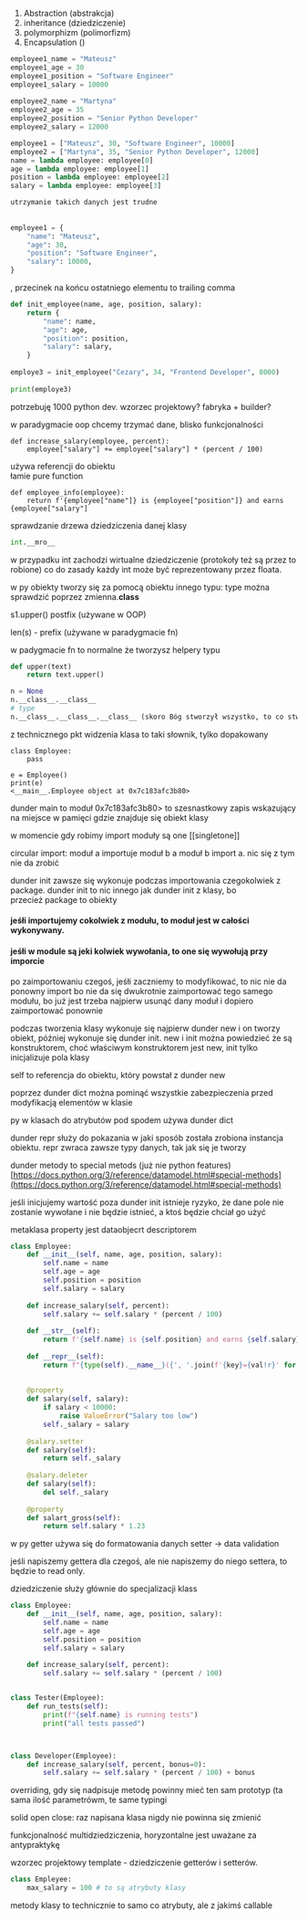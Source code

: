 1. Abstraction (abstrakcja)
2. inheritance (dziedziczenie)
3. polymorphizm (polimorfizm)
4. Encapsulation ()


```python
employee1_name = "Mateusz"  
employee1_age = 30  
employee1_position = "Software Engineer"  
employee1_salary = 10000  
 
employee2_name = "Martyna"  
employee2_age = 35  
employee2_position = "Senior Python Developer"  
employee2_salary = 12000  

employee1 = ["Mateusz", 30, "Software Engineer", 10000]  
employee2 = ["Martyna", 35, "Senior Python Developer", 12000]  
name = lambda employee: employee[0]  
age = lambda employee: employee[1]  
position = lambda employee: employee[2]  
salary = lambda employee: employee[3]  

utrzymanie takich danych jest trudne  
  
  
employee1 = {  
    "name": "Mateusz",  
    "age": 30,  
    "position": "Software Engineer",  
    "salary": 10000,  
}
```
, przecinek na końcu ostatniego elementu to trailing comma


```python
def init_employee(name, age, position, salary):  
    return {  
        "name": name,  
        "age": age,  
        "position": position,  
        "salary": salary,  
    }  
  
employe3 = init_employee("Cezary", 34, "Frontend Developer", 8000)  
  
print(employe3)
```
potrzebuję 1000 python dev. wzorzec projektowy? fabryka + builder?

w paradygmacie oop chcemy trzymać dane, blisko funkcjonalności

```
def increase_salary(employee, percent):  
    employee["salary"] += employee["salary"] * (percent / 100) 

```  
 używa referencji do obiektu  
 łamie pure function

```
def employee_info(employee):  
    return f'{employee["name"]} is {employee["position"]} and earns {employee["salary"]
```

sprawdzanie drzewa dziedziczenia danej klasy
```python
int.__mro__

```
w przypadku int zachodzi wirtualne dziedziczenie (protokoły też są przez to robione)
co do zasady każdy int może być reprezentowany przez floata.

w py obiekty tworzy się za pomocą obiektu innego typu: type
można sprawdzić poprzez zmienna.__class__




s1.upper() postfix (używane w OOP)

len(s) - prefix (używane w paradygmacie fn)

w padygmacie fn to normalne że tworzysz helpery typu
```python
def upper(text)
	return text.upper()

```

```python
n = None
n.__class__.__class__
# type
n.__class__.__class__.__class__ (skoro Bóg stworzył wszystko, to co stworzyło Boga? odp: Bóg sam siebie stworzł.)
```


z technicznego pkt widzenia klasa to taki słownik, tylko dopakowany

```
class Employee:  
    pass  
  
e = Employee()  
print(e)
<__main__.Employee object at 0x7c183afc3b80>
```
dunder main to moduł
0x7c183afc3b80> to szesnastkowy zapis wskazujący na miejsce w pamięci gdzie znajduje się obiekt klasy

w momencie gdy robimy import moduły są one [[singletone]]

circular import: moduł a importuje moduł b a moduł b import a. nic się z tym nie da zrobić

dunder init zawsze się wykonuje podczas importowania czegokolwiek z package.
dunder init to nic innego jak dunder init z klasy, bo przecież package to obiekty
#### jeśłi importujemy cokolwiek z modułu, to moduł jest w całości wykonywany.
#### jeśłi w module są jeki kolwiek wywołania, to one się wywołują przy imporcie

po zaimportowaniu czegoś, jeśłi zaczniemy to modyfikować, to nic nie da ponowny import
bo nie da się dwukrotnie zaimportować tego samego modułu, bo już jest
 trzeba najpierw usunąć dany moduł i dopiero zaimportować ponownie


podczas tworzenia klasy wykonuje się najpierw dunder new i on tworzy obiekt, później wykonuje się dunder init. new i init można powiedzieć że są konstruktorem, choć właściwym konstruktorem jest new, init tylko inicjalizuje pola klasy

self to referencja do obiektu, który powstał z dunder new

poprzez dunder dict można pominąć wszystkie zabezpieczenia przed modyfikacją elementów w klasie

py w klasach do atrybutów pod spodem używa dunder dict

dunder repr służy do pokazania w jaki sposób została zrobiona instancja obiektu.
repr zwraca zawsze typy danych, tak jak się je tworzy

dunder metody to special metods (już nie python features)
[https://docs.python.org/3/reference/datamodel.html#special-methods](https://docs.python.org/3/reference/datamodel.html#special-methods)

jeśli inicjujemy wartość poza dunder init istnieje ryzyko, że dane pole nie zostanie wywołane i nie będzie istnieć, a ktoś będzie chciał go użyć

metaklasa property jest dataobjecrt descriptorem

```python
class Employee:  
    def __init__(self, name, age, position, salary):  
        self.name = name  
        self.age = age  
        self.position = position  
        self.salary = salary  
  
    def increase_salary(self, percent):  
        self.salary += self.salary * (percent / 100)  
  
    def __str__(self):  
        return f'{self.name} is {self.position} and earns {self.salary}'  
  
    def __repr__(self):  
        return f"{type(self).__name__}({', '.join(f'{key}={val!r}' for key, val in vars(self).items())})"  
  
  
    @property  
    def salary(self, salary):  
        if salary < 10000:  
            raise ValueError("Salary too low")  
        self._salary = salary  
  
    @salary.setter  
    def salary(self):  
        return self._salary  
  
    @salary.deleter  
    def salary(self):  
        del self._salary  
  
    @property  
    def salart_gross(self):  
        return self.salary * 1.23
```
w py getter używa się do formatowania danych
setter -> data validation

jeśli napiszemy gettera dla czegoś, ale nie napiszemy do niego settera, to będzie to read only.

dziedziczenie służy głównie do specjalizacji klass
```python
class Employee:  
    def __init__(self, name, age, position, salary):  
        self.name = name  
        self.age = age  
        self.position = position  
        self.salary = salary  
  
    def increase_salary(self, percent):  
        self.salary += self.salary * (percent / 100)


class Tester(Employee):  
    def run_tests(self):  
        print(f"{self.name} is running tests")  
        print("all tests passed")



class Developer(Employee):  
    def increase_salary(self, percent, bonus=0):  
        self.salary += self.salary * (percent / 100) + bonus
```

overriding, gdy się nadpisuje metodę powinny mieć ten sam prototyp (ta sama ilość parametrówm, te same typingi

solid open close: raz napisana klasa nigdy nie powinna się zmienić

funkcjonalność multidziedziczenia, horyzontalne jest uważane za antypraktykę

wzorzec projektowy template - dziedziczenie getterów i setterów.

```python
class Empleyee:
	max_salary = 100 # to są atrybuty klasy
```
metody klasy to technicznie to samo co atrybuty, ale z jakimś callable

 